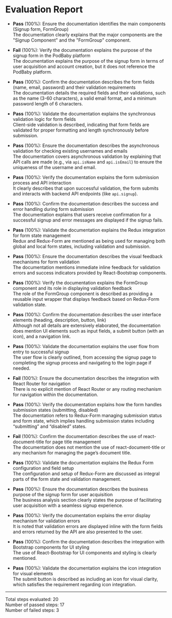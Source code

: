 # Evaluation Report

- **Pass** (100%): Ensure the documentation identifies the main components (Signup form, FormGroup)  
  The documentation clearly explains that the major components are the "Signup Component" and the "FormGroup" component.

- **Fail** (100%): Verify the documentation explains the purpose of the signup form in the PodBaby platform  
  The documentation explains the purpose of the signup form in terms of user acquisition and account creation, but it does not reference the PodBaby platform.

- **Pass** (100%): Confirm the documentation describes the form fields (name, email, password) and their validation requirements  
  The documentation details the required fields and their validations, such as the name (3-60 characters), a valid email format, and a minimum password length of 6 characters.

- **Pass** (100%): Validate the documentation explains the synchronous validation logic for form fields  
  Client-side validation is described, indicating that form fields are validated for proper formatting and length synchronously before submission.

- **Pass** (100%): Ensure the documentation describes the asynchronous validation for checking existing usernames and emails  
  The documentation covers asynchronous validation by explaining that API calls are made (e.g., via `api.isName` and `api.isEmail`) to ensure the uniqueness of the username and email.

- **Pass** (100%): Verify the documentation explains the form submission process and API interaction  
  It clearly describes that upon successful validation, the form submits and interacts with backend API endpoints (like `api.signup`).

- **Pass** (100%): Confirm the documentation describes the success and error handling during form submission  
  The documentation explains that users receive confirmation for a successful signup and error messages are displayed if the signup fails.

- **Pass** (100%): Validate the documentation explains the Redux integration for form state management  
  Redux and Redux-Form are mentioned as being used for managing both global and local form states, including validation and submission.

- **Pass** (100%): Ensure the documentation describes the visual feedback mechanisms for form validation  
  The documentation mentions immediate inline feedback for validation errors and success indicators provided by React-Bootstrap components.

- **Pass** (100%): Verify the documentation explains the FormGroup component and its role in displaying validation feedback  
  The role of the FormGroup component is described as providing a reusable input wrapper that displays feedback based on Redux-Form validation state.

- **Pass** (100%): Confirm the documentation describes the user interface elements (heading, description, button, link)  
  Although not all details are extensively elaborated, the documentation does mention UI elements such as input fields, a submit button (with an icon), and a navigation link.

- **Pass** (100%): Validate the documentation explains the user flow from entry to successful signup  
  The user flow is clearly outlined, from accessing the signup page to completing the signup process and navigating to the login page if needed.

- **Fail** (100%): Ensure the documentation describes the integration with React Router for navigation  
  There is no explicit mention of React Router or any routing mechanism for navigation within the documentation.

- **Pass** (100%): Verify the documentation explains how the form handles submission states (submitting, disabled)  
  The documentation refers to Redux-Form managing submission status and form state, which implies handling submission states including “submitting” and “disabled” states.

- **Fail** (100%): Confirm the documentation describes the use of react-document-title for page title management  
  The documentation does not mention the use of react-document-title or any mechanism for managing the page’s document title.

- **Pass** (100%): Validate the documentation explains the Redux Form configuration and field setup  
  The configuration and setup of Redux-Form are discussed as integral parts of the form state and validation management.

- **Pass** (100%): Ensure the documentation describes the business purpose of the signup form for user acquisition  
  The business analysis section clearly states the purpose of facilitating user acquisition with a seamless signup experience.

- **Pass** (100%): Verify the documentation explains the error display mechanism for validation errors  
  It is noted that validation errors are displayed inline with the form fields and errors returned by the API are also presented to the user.

- **Pass** (100%): Confirm the documentation describes the integration with Bootstrap components for UI styling  
  The use of React-Bootstrap for UI components and styling is clearly mentioned.

- **Pass** (100%): Validate the documentation explains the icon integration for visual elements  
  The submit button is described as including an icon for visual clarity, which satisfies the requirement regarding icon integration.

---

Total steps evaluated: 20  
Number of passed steps: 17  
Number of failed steps: 3